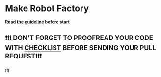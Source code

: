 # Make Robot Factory

**Read [the guideline](https://github.com/mate-academy/js_task-guideline/blob/master/README.md) before start**
## ❗️❗️❗️ DON'T FORGET TO PROOFREAD YOUR CODE WITH [CHECKLIST](https://github.com/mate-academy/js_task_make_robot/blob/master/checklist.md) BEFORE SENDING YOUR PULL REQUEST❗️❗️❗️

fff
